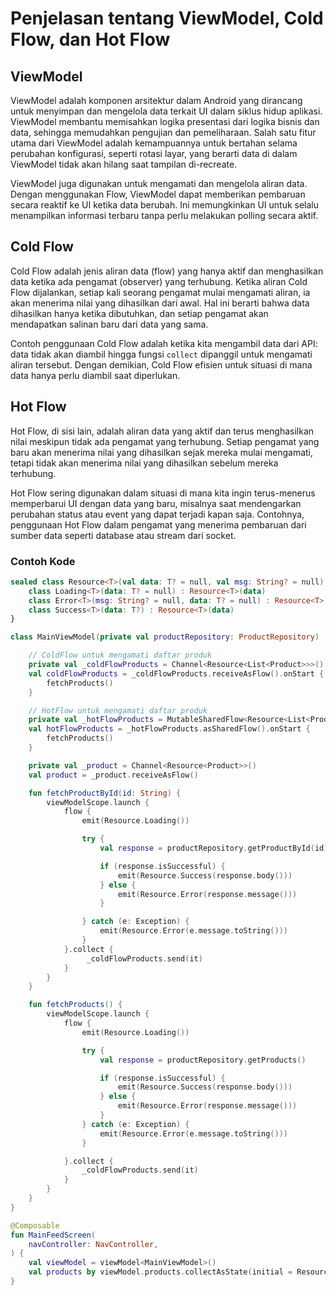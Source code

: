 # Penjelasan tentang ViewModel, Cold Flow, dan Hot Flow

## ViewModel

ViewModel adalah komponen arsitektur dalam Android yang dirancang untuk menyimpan dan mengelola data terkait UI dalam siklus hidup aplikasi. ViewModel membantu memisahkan logika presentasi dari logika bisnis dan data, sehingga memudahkan pengujian dan pemeliharaan. Salah satu fitur utama dari ViewModel adalah kemampuannya untuk bertahan selama perubahan konfigurasi, seperti rotasi layar, yang berarti data di dalam ViewModel tidak akan hilang saat tampilan di-recreate.

ViewModel juga digunakan untuk mengamati dan mengelola aliran data. Dengan menggunakan Flow, ViewModel dapat memberikan pembaruan secara reaktif ke UI ketika data berubah. Ini memungkinkan UI untuk selalu menampilkan informasi terbaru tanpa perlu melakukan polling secara aktif.

## Cold Flow

Cold Flow adalah jenis aliran data (flow) yang hanya aktif dan menghasilkan data ketika ada pengamat (observer) yang terhubung. Ketika aliran Cold Flow dijalankan, setiap kali seorang pengamat mulai mengamati aliran, ia akan menerima nilai yang dihasilkan dari awal. Hal ini berarti bahwa data dihasilkan hanya ketika dibutuhkan, dan setiap pengamat akan mendapatkan salinan baru dari data yang sama.

Contoh penggunaan Cold Flow adalah ketika kita mengambil data dari API: data tidak akan diambil hingga fungsi `collect` dipanggil untuk mengamati aliran tersebut. Dengan demikian, Cold Flow efisien untuk situasi di mana data hanya perlu diambil saat diperlukan.

## Hot Flow

Hot Flow, di sisi lain, adalah aliran data yang aktif dan terus menghasilkan nilai meskipun tidak ada pengamat yang terhubung. Setiap pengamat yang baru akan menerima nilai yang dihasilkan sejak mereka mulai mengamati, tetapi tidak akan menerima nilai yang dihasilkan sebelum mereka terhubung.

Hot Flow sering digunakan dalam situasi di mana kita ingin terus-menerus memperbarui UI dengan data yang baru, misalnya saat mendengarkan perubahan status atau event yang dapat terjadi kapan saja. Contohnya, penggunaan Hot Flow dalam pengamat yang menerima pembaruan dari sumber data seperti database atau stream dari socket.

### Contoh Kode

```kotlin
sealed class Resource<T>(val data: T? = null, val msg: String? = null) {
    class Loading<T>(data: T? = null) : Resource<T>(data)
    class Error<T>(msg: String? = null, data: T? = null) : Resource<T>(data, msg)
    class Success<T>(data: T?) : Resource<T>(data)
}
```

```kotlin
class MainViewModel(private val productRepository: ProductRepository) : ViewModel() {

    // ColdFlow untuk mengamati daftar produk
    private val _coldFlowProducts = Channel<Resource<List<Product>>>()
    val coldFlowProducts = _coldFlowProducts.receiveAsFlow().onStart {
        fetchProducts()
    }

    // HotFlow untuk mengamati daftar produk
    private val _hotFlowProducts = MutableSharedFlow<Resource<List<Product>>>()
    val hotFlowProducts = _hotFlowProducts.asSharedFlow().onStart {
        fetchProducts()
    }

    private val _product = Channel<Resource<Product>>()
    val product = _product.receiveAsFlow()

    fun fetchProductById(id: String) {
        viewModelScope.launch {
            flow {
                emit(Resource.Loading())

                try {
                    val response = productRepository.getProductById(id)

                    if (response.isSuccessful) {
                        emit(Resource.Success(response.body()))
                    } else {
                        emit(Resource.Error(response.message()))
                    }

                } catch (e: Exception) {
                    emit(Resource.Error(e.message.toString()))
                }
            }.collect {
                 _coldFlowProducts.send(it)
            }
        }
    }

    fun fetchProducts() {
        viewModelScope.launch {
            flow {
                emit(Resource.Loading())

                try {
                    val response = productRepository.getProducts()

                    if (response.isSuccessful) {
                        emit(Resource.Success(response.body()))
                    } else {
                        emit(Resource.Error(response.message()))
                    }
                } catch (e: Exception) {
                    emit(Resource.Error(e.message.toString()))
                }

            }.collect {
                _coldFlowProducts.send(it)
            }
        }
    }
}
```

```kotlin
@Composable
fun MainFeedScreen(
    navController: NavController,
) {
    val viewModel = viewModel<MainViewModel>()
    val products by viewModel.products.collectAsState(initial = Resource.Loading())
}
```
